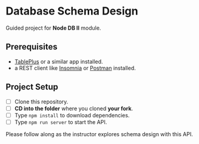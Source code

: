 # Database Schema Design

Guided project for **Node DB II** module.

## Prerequisites

- [TablePlus](https://tableplus.com) or a similar app installed.
- a REST client like [Insomnia](https://insomnia.rest/download/) or [Postman](https://www.getpostman.com/downloads/) installed.

## Project Setup

- [ ] Clone this repository.
- [ ] **CD into the folder** where you cloned **your fork**.
- [ ] Type `npm install` to download dependencies.
- [ ] Type `npm run server` to start the API.

Please follow along as the instructor explores schema design with this API.
